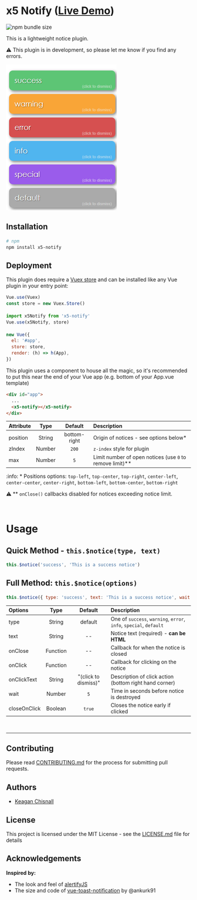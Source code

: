 # x5 Notify ([Live Demo](https://xon52.github.io/x5-notify/))

![npm bundle size](https://img.shields.io/bundlephobia/minzip/x5-notify)

This is a lightweight notice plugin.

:warning: This plugin is in development, so please let me know if you find any errors.

![Notices](./README/messages.png)

## Installation

```bash
# npm
npm install x5-notify
```

## Deployment

This plugin does require a [Vuex store](https://vuex.vuejs.org/) and can be installed like any Vue plugin in your entry
point:

```js
Vue.use(Vuex)
const store = new Vuex.Store()

import x5Notify from 'x5-notify'
Vue.use(x5Notify, store)

new Vue({
  el: '#app',
  store: store,
  render: (h) => h(App),
})
```

This plugin uses a component to house all the magic, so it's recommended to put this near the end of your Vue app (e.g.
bottom of your App.vue template)

```html
<div id="app">
  ...
  <x5-notify></x5-notify>
</div>
```

| Attribute |  Type  |   Default    | Description                                                |
| :-------- | :----: | :----------: | :--------------------------------------------------------- |
| position  | String | bottom-right | Origin of notices - see options below\*                    |
| zIndex    | Number |    `200`     | `z-index` style for plugin                                 |
| max       | Number |     `5`      | Limit number of open notices (use `0` to remove limit)\*\* |

:info: \* Positions options: `top-left`, `top-center`, `top-right`, `center-left`, `center-center`, `center-right`, `bottom-left`, `bottom-center`, `bottom-right`

:warning: \*\* `onClose()` callbacks disabled for notices exceeding notice limit.

<br>

# Usage

## Quick Method - `this.$notice(type, text)`

```js
this.$notice('success', 'This is a success notice')
```

## Full Method: `this.$notice(options)`

```js
this.$notice({ type: 'success', text: 'This is a success notice', wait: 5 })
```

| Options      |   Type   |       Default        | Description                                                        |
| :----------- | :------: | :------------------: | :----------------------------------------------------------------- |
| type         |  String  |       default        | One of `success`, `warning`, `error`, `info`, `special`, `default` |
| text         |  String  |          --          | Notice text (required) - **can be HTML**                           |
| onClose      | Function |          --          | Callback for when the notice is closed                             |
| onClick      | Function |          --          | Callback for clicking on the notice                                |
| onClickText  |  String  | "(click to dismiss)" | Description of click action (bottom right hand corner)             |
| wait         |  Number  |         `5`          | Time in seconds before notice is destroyed                         |
| closeOnClick | Boolean  |        `true`        | Closes the notice early if clicked                                 |

<br>

---

## Contributing

Please read [CONTRIBUTING.md](./CONTRIBUTING.md) for the process for submitting pull requests.

## Authors

- [Keagan Chisnall](https://github.com/xon52)

## License

This project is licensed under the MIT License - see the [LICENSE.md](LICENSE.md) file for details

## Acknowledgements

**Inspired by:**

- The look and feel of [alertifyJS](https://alertifyjs.com/)
- The size and code of [vue-toast-notification](https://github.com/ankurk91/vue-toast-notification) by @ankurk91
